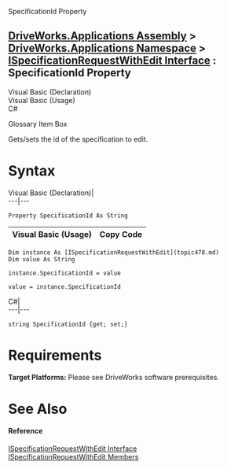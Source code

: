 SpecificationId Property   
  
[DriveWorks.Applications Assembly](topic13.md) > [DriveWorks.Applications Namespace](topic16.md) > [ISpecificationRequestWithEdit Interface](topic478.md) : SpecificationId Property  
---  
  
Visual Basic (Declaration)    
Visual Basic (Usage)    
C# 

Glossary Item Box

Gets/sets the id of the specification to edit. 

# Syntax

Visual Basic (Declaration)|   
---|---  
      
    
    Property SpecificationId As String  
  
Visual Basic (Usage)| Copy Code  
---|---  
      
    
    Dim instance As [ISpecificationRequestWithEdit](topic478.md)
    Dim value As String
     
    instance.SpecificationId = value
     
    value = instance.SpecificationId  
  
C#|   
---|---  
      
    
    string SpecificationId {get; set;}  
  
# Requirements

**Target Platforms:** Please see DriveWorks software prerequisites.

# See Also

#### Reference

[ISpecificationRequestWithEdit Interface](topic478.md)   
[ISpecificationRequestWithEdit Members](topic479.md)


